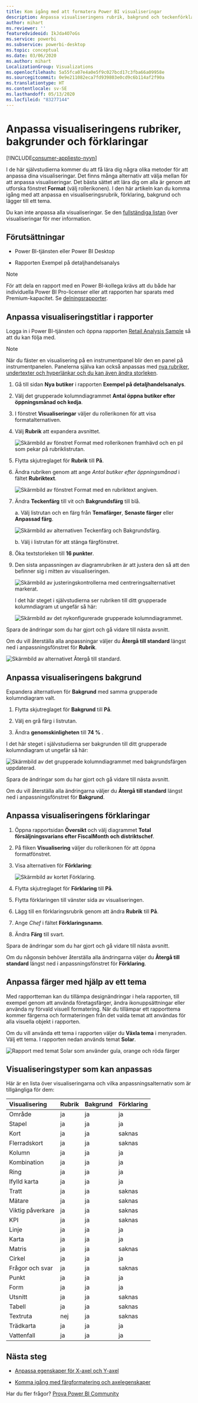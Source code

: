 ```yaml
---
title: Kom igång med att formatera Power BI visualiseringar
description: Anpassa visualiseringens rubrik, bakgrund och teckenförklaring
author: mihart
ms.reviewer: ''
featuredvideoid: IkJda4O7oGs
ms.service: powerbi
ms.subservice: powerbi-desktop
ms.topic: conceptual
ms.date: 03/06/2020
ms.author: mihart
LocalizationGroup: Visualizations
ms.openlocfilehash: 5a55fca07e4a0e5f9c027bcd17c3fba66a09958e
ms.sourcegitcommit: 0e9e211082eca7fd939803e0cd9c6b114af2f90a
ms.translationtype: HT
ms.contentlocale: sv-SE
ms.lasthandoff: 05/13/2020
ms.locfileid: "83277144"
---
```

# <a name="customize-visualization-titles-backgrounds-and-legends"></a>Anpassa visualiseringens rubriker, bakgrunder och förklaringar

[!INCLUDE[consumer-appliesto-nyyn](../includes/consumer-appliesto-nyyn.md)]    


I de här självstudierna kommer du att få lära dig några olika metoder för att anpassa dina visualiseringar. Det finns många alternativ att välja mellan för att anpassa visualiseringar. Det bästa sättet att lära dig om alla är genom att utforska fönstret **Format** (välj rollerikonen). I den här artikeln kan du komma igång med att anpassa en visualiseringsrubrik, förklaring, bakgrund och lägger till ett tema.

Du kan inte anpassa alla visualiseringar. Se den [fullständiga listan](#visualization-types-that-you-can-customize) över visualiseringar för mer information.


## <a name="prerequisites"></a>Förutsättningar

- Power BI-tjänsten eller Power BI Desktop

- Rapporten Exempel på detaljhandelsanalys

> [!NOTE]
> För att dela en rapport med en Power BI-kollega krävs att du både har individuella Power BI Pro-licenser eller att rapporten har sparats med Premium-kapacitet. Se [delningsrapporter](../collaborate-share/service-share-reports.md).

## <a name="customize-visualization-titles-in-reports"></a>Anpassa visualiseringstitlar i rapporter

Logga in i Power BI-tjänsten och öppna rapporten [Retail Analysis Sample](../create-reports/sample-datasets.md) så att du kan följa med.

> [!NOTE]
> När du fäster en visualisering på en instrumentpanel blir den en panel på instrumentpanelen. Panelerna själva kan också anpassas med [nya rubriker, undertexter och hyperlänkar och du kan även ändra storleken](../create-reports/service-dashboard-edit-tile.md).

1. Gå till sidan **Nya butiker** i rapporten **Exempel på detaljhandelsanalys**.

1. Välj det grupperade kolumndiagrammet **Antal öppna butiker efter öppningsmånad och kedja**.

1. I fönstret **Visualiseringar** väljer du rollerikonen för att visa formatalternativen.

1. Välj **Rubrik** att expandera avsnittet.

   ![Skärmbild av fönstret Format med rollerikonen framhävd och en pil som pekar på rubriklistrutan.](media/power-bi-visualization-customize-title-background-and-legend/power-bi-format-menu.png)

1. Flytta skjutreglaget för **Rubrik** till **På**.

1. Ändra rubriken genom att ange *Antal butiker efter öppningsmånad* i fältet **Rubriktext**.

    ![Skärmbild av fönstret Format med en rubriktext angiven.](media/power-bi-visualization-customize-title-background-and-legend/power-bi-title.png)

1. Ändra **Teckenfärg** till vit och **Bakgrundsfärg** till blå.    

    a. Välj listrutan och en färg från **Temafärger**, **Senaste färger** eller **Anpassad färg**.
    
    ![Skärmbild av alternativen Teckenfärg och Bakgrundsfärg.](media/power-bi-visualization-customize-title-background-and-legend/power-bi-color.png)

    b. Välj i listrutan för att stänga färgfönstret.


1. Öka textstorleken till **16 punkter**.

1. Den sista anpassningen av diagramrubriken är att justera den så att den befinner sig i mitten av visualiseringen.

    ![Skärmbild av justeringskontrollerna med centreringsalternativet markerat.](media/power-bi-visualization-customize-title-background-and-legend/power-bi-align.png)

    I det här steget i självstudierna ser rubriken till ditt grupperade kolumndiagram ut ungefär så här:

    ![Skärmbild av det nykonfigurerade grupperade kolumndiagrammet.](media/power-bi-visualization-customize-title-background-and-legend/power-bi-table.png)

Spara de ändringar som du har gjort och gå vidare till nästa avsnitt.

Om du vill återställa alla anpassningar väljer du **Återgå till standard** längst ned i anpassningsfönstret för **Rubrik**.

![Skärmbild av alternativet Återgå till standard.](media/power-bi-visualization-customize-title-background-and-legend/power-bi-revert.png)

## <a name="customize-visualization-backgrounds"></a>Anpassa visualiseringens bakgrund

Expandera alternativen för **Bakgrund** med samma grupperade kolumndiagram valt.

1. Flytta skjutreglaget för **Bakgrund** till **På**.

1. Välj en grå färg i listrutan.

1. Ändra **genomskinligheten** till **74 %** .

I det här steget i självstudierna ser bakgrunden till ditt grupperade kolumndiagram ut ungefär så här:

![Skärmbild av det grupperade kolumndiagrammet med bakgrundsfärgen uppdaterad.](media/power-bi-visualization-customize-title-background-and-legend/power-bi-background.png)

Spara de ändringar som du har gjort och gå vidare till nästa avsnitt.

Om du vill återställa alla ändringarna väljer du **Återgå till standard** längst ned i anpassningsfönstret för **Bakgrund**.

## <a name="customize-visualization-legends"></a>Anpassa visualiseringens förklaringar

1. Öppna rapportsidan **Översikt** och välj diagrammet **Total försäljningsvarians efter FiscalMonth och distriktschef**.

1. På fliken **Visualisering** väljer du rollerikonen för att öppna formatfönstret.

1. Visa alternativen för **Förklaring**:

    ![Skärmbild av kortet Förklaring.](media/power-bi-visualization-customize-title-background-and-legend/power-bi-legends.png)

1. Flytta skjutreglaget för **Förklaring** till **På**.

1. Flytta förklaringen till vänster sida av visualiseringen.

1. Lägg till en förklaringsrubrik genom att ändra **Rubrik** till **På**.

1. Ange *Chef* i fältet **Förklaringsnamn**.

1. Ändra **Färg** till svart.

Spara de ändringar som du har gjort och gå vidare till nästa avsnitt.

Om du någonsin behöver återställa alla ändringarna väljer du **Återgå till standard** längst ned i anpassningsfönstret för **Förklaring**.

## <a name="customize-colors-using-a-theme"></a>Anpassa färger med hjälp av ett tema

Med rapportteman kan du tillämpa designändringar i hela rapporten, till exempel genom att använda företagsfärger, ändra ikonuppsättningar eller använda ny förvald visuell formatering. När du tillämpar ett rapporttema kommer färgerna och formateringen från det valda temat att användas för alla visuella objekt i rapporten.

Om du vill använda ett tema i rapporten väljer du **Växla tema** i menyraden. Välj ett tema.  I rapporten nedan används temat **Solar**.

 
![Rapport med temat Solar som använder gula, orange och röda färger](media/power-bi-visualization-customize-title-background-and-legend/power-bi-theme.png)

## <a name="visualization-types-that-you-can-customize"></a>Visualiseringstyper som kan anpassas

Här är en lista över visualiseringarna och vilka anpassningsalternativ som är tillgängliga för dem:

| Visualisering | Rubrik | Bakgrund | Förklaring |
|:--- |:--- |:--- |:--- |
| Område | ja | ja |ja |
| Stapel | ja | ja |ja |
| Kort | ja | ja |saknas |
| Flerradskort | ja | ja | saknas |
| Kolumn | ja | ja | ja |
| Kombination | ja | ja | ja |
| Ring | ja | ja | ja |
| Ifylld karta | ja | ja | ja |
| Tratt | ja | ja | saknas |
| Mätare | ja | ja | saknas |
| Viktig påverkare | ja | ja | saknas |
| KPI | ja | ja | saknas |
| Linje | ja | ja | ja |
| Karta | ja | ja | ja |
| Matris | ja | ja | saknas |
| Cirkel | ja | ja | ja |
| Frågor och svar | ja | ja | saknas |
| Punkt | ja | ja | ja |
| Form | ja | ja | ja |
| Utsnitt | ja | ja | saknas |
| Tabell | ja | ja | saknas |
| Textruta | nej | ja | saknas |
| Trädkarta | ja | ja | ja |
| Vattenfall | ja | ja | ja |

## <a name="next-steps"></a>Nästa steg

- [Anpassa egenskaper för X-axel och Y-axel](power-bi-visualization-customize-x-axis-and-y-axis.md)

- [Komma igång med färgformatering och axelegenskaper](service-getting-started-with-color-formatting-and-axis-properties.md)

Har du fler frågor? [Prova Power BI Community](https://community.powerbi.com/)


